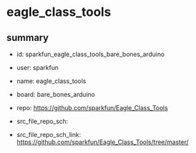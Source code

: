 # eagle_class_tools
 
## summary 
* id: sparkfun_eagle_class_tools_bare_bones_arduino
* user: sparkfun
* name: eagle_class_tools
* board: bare_bones_arduino
* repo: https://github.com/sparkfun/Eagle_Class_Tools



* src_file_repo_sch: 
* src_file_repo_sch_link: https://github.com/sparkfun/Eagle_Class_Tools/tree/master/






